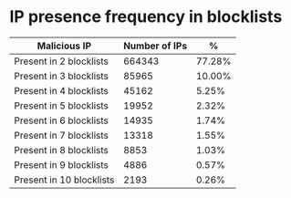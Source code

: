 # IP presence frequency in blocklists
| Malicious IP | Number of IPs | % |
|----|----|----|
| Present in 2 blocklists | 664343 | 77.28% |
| Present in 3 blocklists | 85965 | 10.00% |
| Present in 4 blocklists | 45162 | 5.25% |
| Present in 5 blocklists | 19952 | 2.32% |
| Present in 6 blocklists | 14935 | 1.74% |
| Present in 7 blocklists | 13318 | 1.55% |
| Present in 8 blocklists | 8853 | 1.03% |
| Present in 9 blocklists | 4886 | 0.57% |
| Present in 10 blocklists | 2193 | 0.26% |
